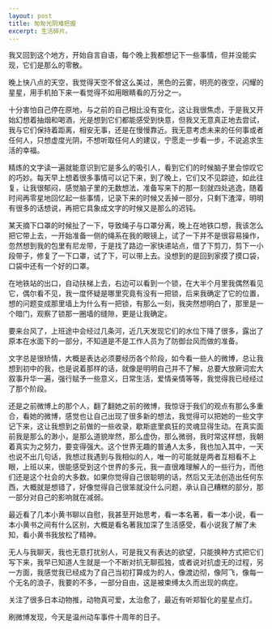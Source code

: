 ```yaml
---
layout: post
title: 匆匆光阴难把握
excerpt: 生活碎片。
---
```


我又回到这个地方，开始自言自语，每个晚上我都想记下一些事情，但并没能实现，它们是那么的零散。

晚上快八点的天空，我觉得天空不曾这么美过，黑色的云雾，明亮的夜空，闪耀的星星，用手机拍下来一看觉得不如用眼睛看的万分之一。

十分害怕自己停在原地，与之前的自己相比没有变化，这让我很焦虑，于是我又开始幻想着抽烟和喝酒，光是想到它们都能感受到快意，但我又无意真正地去尝试，我与它们保持着距离，相安无事，还是在慢慢靠近。我无意考虑未来的任何事或者任何人，只想虚度光阴，不想听取任何人的建议，宁愿走一步看一步，不说追求生活的幸福。

精炼的文字读一遍就能意识到它是多么的吸引人，看到它们的时候脑子里会惊叹它的巧妙。每天早上想着很多事情可以记下来，到了晚上，它们又不见踪迹，如此往复，让我很郁闷，感觉脑子里的无数想法，准备写来下的那一刻就四处逃逸，随着时间再零星地回忆起一些事情，记录下来的时候又丢掉一部分，只剩下渣滓，明明有很多的话想说，再把它具象成文字的时候又是那么的迟钝。

某天摘下口罩的时候扯了一下，导致绳子与口罩分离，晚上在地铁口想，我该怎么把它带上去，一开始准备一侧的绳系在我的眼镜上，试了一下并不是很容易操作，忽然想到我的包里有尼龙带，于是找了路边一家快递站点，借了下剪刀，剪下一小段带子，修复了一下口罩，试了下，可以带上去。没想到的是回到家摸了摸口袋，口袋中还有一个好的口罩。

在地铁站的出口，自动扶梯上去，右边可以看到一个锁，在大半个月里我偶然看见它，偶尔看不见，我一度怀疑是哪里究竟有没有一把锁，后来我确定了它的位置，想的问题变成那里墙上为什么有一把锁，有那么一刻，我突然想明白了，那里是一个暗门，观察了锁那一圈墙的缝隙，更是让我确定。

要来台风了，上班途中会经过几条河，近几天发现它们的水位下降了很多，露出了原本在水面下的一部分，不知道是不是工作人员为了防御台风而做的准备。

文字总是很矫情，大概是表达必须要经历各个阶段，如今看一些人的微博，总让我想到初中的我，也是说着那样的话，就像是明明自己并不了解，总要大放厥词宏大叙事升华一遍，强行赋予一些意义，日常生活，爱情亲情等等，我觉得我已经经过了那个阶段。

还是之前微博上的那个人，翻了翻她之前的微博，我惊讶于我们的观点有那么多重合，看她的微博，感觉也让自己出现了很多新的想法，我觉得可以把她的一些文字记下来，这让我想到之前做的一些收录，歇斯底里疯狂的灵魂显得生动。在真实面前我是那么的渺小，是那么道貌岸然，那么虚伪，那么微弱，我时常这样想，我朝着真实为之努力，要变得强大。这个世界无趣的普通人太多，我也加入其中，一天也说不出几句话，我想过我遇到与我相似的人，唯一的可能就是两者互相看不上眼，上班以来，很能感受到这个世界的多元，我一直很难理解人的一些行为，而他们还是这个社会的大多数。如果你觉得自己很聪明的话，然后又无法创造出任何东西，大概就是想错了，好像觉得自己很笨就没什么问题，承认自己糟糕的部分，那一部分对自己的影响就在减弱。

最近看了几本小黄书聊以自慰，我甚至开始思考，看一本名著，看一本小说，看一本小黄书之间有什么区别，大概是看名著我加深了生活感受，看小说我了解了未知，看小黄书我放松了精神。

无人与我聊天，我也无意打扰别人，可是我又有表达的欲望，只能换种方式把它们写下来，我早已知道人生就是一个不断对抗无聊孤独，或者说对抗虚无的过程，另一方面，我感觉我已经成为了自己当初打算成为的人，像渡边彻，像阿飞，像每一个无名的浪子，我要的不多，一部分自由，这是被束缚太久而出现的病症。

关注了很多日本动物推，动物真可爱，太治愈了，最近有听郑智化的星星点灯。

刷微博发现，今天是温州动车事件十周年的日子。






